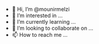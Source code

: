 - 👋 Hi, I’m @mounirmelzi
- 👀 I’m interested in ...
- 🌱 I’m currently learning ...
- 💞️ I’m looking to collaborate on ...
- 📫 How to reach me ...

<!---
mounirmelzi/mounirmelzi is a ✨ special ✨ repository because its `README.md` (this file) appears on your GitHub profile.
You can click the Preview link to take a look at your changes.
--->
